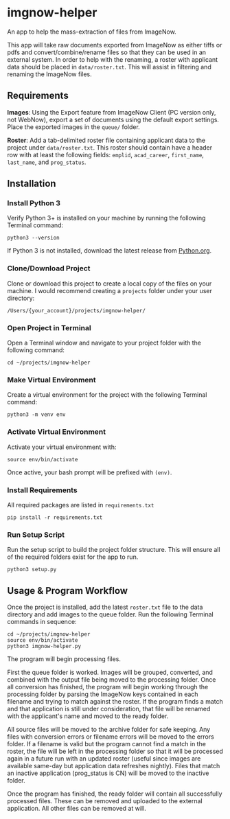 # imgnow-helper
An app to help the mass-extraction of files from ImageNow.

This app will take raw documents exported from ImageNow as either tiffs or pdfs and convert/combine/rename files so that they can be used in an external system. In order to help with the renaming, a roster with applicant data should be placed in `data/roster.txt`. This will assist in filtering and renaming the ImageNow files.

## Requirements
**Images**: Using the Export feature from ImageNow Client (PC version only, not WebNow), export a set of documents using the default export settings. Place the exported images in the `queue/` folder.

**Roster**: Add a tab-delimited roster file containing applicant data to the project under `data/roster.txt`. This roster should contain have a header row with at least the following fields: `emplid`, `acad_career`, `first_name`, `last_name`, and `prog_status`.


## Installation
### Install Python 3
Verify Python 3+ is installed on your machine by running the following Terminal command:

    python3 --version

If Python 3 is not installed, download the latest release from [Python.org](https://www.python.org/downloads/mac-osx/).

### Clone/Download Project
Clone or download this project to create a local copy of the files on your machine. I would recommend creating a `projects` folder under your user directory:

    /Users/{your_account}/projects/imgnow-helper/

### Open Project in Terminal
Open a Terminal window and navigate to your project folder with the following command:

    cd ~/projects/imgnow-helper

### Make Virtual Environment
Create a virtual environment for the project with the following Terminal command:

    python3 -m venv env

### Activate Virtual Environment
Activate your virtual environment with:

    source env/bin/activate

Once active, your bash prompt will be prefixed with `(env)`.

### Install Requirements
All required packages are listed in `requirements.txt`

    pip install -r requirements.txt
    
### Run Setup Script
Run the setup script to build the project folder structure. This will ensure all of the required folders exist for the app to run.

    python3 setup.py


## Usage & Program Workflow
Once the project is installed, add the latest `roster.txt` file to the data directory and add images to the queue folder. Run the following Terminal commands in sequence:

    cd ~/projects/imgnow-helper
    source env/bin/activate
    python3 imgnow-helper.py
    
The program will begin processing files.

First the queue folder is worked. Images will be grouped, converted, and combined with the output file being moved to the processing folder. Once all conversion has finished, the program will begin working through the processing folder by parsing the ImageNow keys contained in each filename and trying to match against the roster. If the program finds a match and that application is still under consideration, that file will be renamed with the applicant's name and moved to the ready folder.

All source files will be moved to the archive folder for safe keeping. Any files with conversion errors or filename errors will be moved to the errors folder. If a filename is valid but the program cannot find a match in the roster, the file will be left in the processing folder so that it will be processed again in a future run with an updated roster (useful since images are available same-day but application data refreshes nightly). Files that match an inactive application (prog_status is CN) will be moved to the inactive folder.

Once the program has finished, the ready folder will contain all successfully processed files. These can be removed and uploaded to the external application. All other files can be removed at will.
